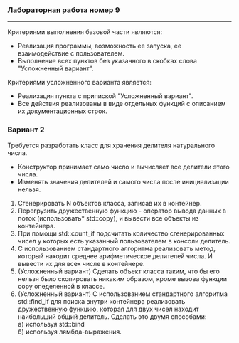 ### Лабораторная работа номер 9
----------------------------------

Критериями выполнения базовой части являются:
- Реализация программы, возможность ее запуска, ее взаимодействие с пользователем.
- Выполнение всех пунктов без указанного в скобках слова "Усложненный вариант".

Критериями усложненного варианта является:
- Реализация пункта с припиской "Усложненный вариант".
- Все действия реализованы в виде отдельных функций с описанием их документационных строк.

### Вариант 2

Требуется разработать класс для хранения делителя натурального числа.
- Конструктор принимает само число и вычисляет все делители этого числа.
- Изменять значения делителей и самого числа после инициализации нельзя.

1) Сгенерировать N объектов класса, записав их в контейнер.
2) Перегрузить дружественную функцию - оператор вывода данных в поток (использовать* std::copy), и вывести все объекты из контейнера.
3) При помощи std::count_if подсчитать количество сгенерированных чисел у которых есть указанный пользователем в консоли делитель.
4) С использованием стандартного алгоритма реализовать метод, который находит среднее арифметическое делителей числа. И вывести их для всех числе в контейнере.
5) (Усложненный вариант) Сделать объект класса таким, что бы его нельзя было скопировать никаким образом, кроме вызова функции copy опеделенной в классе.
6) (Усложненный вариант) С использованием стандартного алгоритма std::find_if для поиска внутри контейнера реализовать дружественную функцию, которая для двух чисел находит наибольший общий делитель. Сделать это двумя способами:   
   а) используя std::bind   
   б) используя лямбда-выражения.
